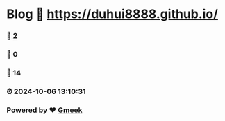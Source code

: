 # Blog :link: https://duhui8888.github.io/ 
### :page_facing_up: [2](https://duhui8888.github.io//tag.html) 
### :speech_balloon: 0 
### :hibiscus: 14 
### :alarm_clock: 2024-10-06 13:10:31 
### Powered by :heart: [Gmeek](https://github.com/Meekdai/Gmeek)
